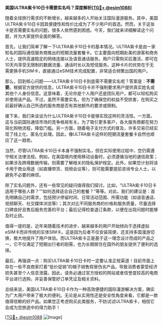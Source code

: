 **美国ULTRA紫卡10日卡需要实名吗？深度解析[[TG💪+ @esim1088](https://t.me/s/esim1088)]**

随着全球旅行需求的不断增长，越来越多的人开始关注国际漫游服务。其中，美国ULTRA紫卡10日卡因其便捷性和性价比成为了不少用户的首选。然而，关于这张卡是否需要实名的问题，很多人依然感到困惑。今天，我们就来详细解读这个问题，并为大家提供全面的解答。

首先，让我们简单了解一下ULTRA紫卡10日卡的基本情况。ULTRA紫卡是由一家知名的国际通信服务商推出的短期流量套餐卡。它主要面向短期赴美的游客和商务人士，提供高速稳定的网络连接以及语音通话服务。用户只需购买后激活，即可在10天内享受无限制的数据流量、通话时长以及短信服务。这种卡片的优势在于无需更换手机SIM卡，直接通过eSIM技术完成配置，非常适合频繁出国的用户。

那么，回到核心问题——ULTRA紫卡10日卡到底需不需要实名呢？答案是：**不需要**。根据官方提供的信息，ULTRA紫卡10日卡并不强制要求用户提供真实姓名或其他个人身份信息。这意味着，无论你是个人用户还是团队用户，都可以轻松购买并使用该产品。不过，虽然不需要实名，但为了确保您的权益不受损害，在购买之前最好确认自己所选的服务商是否有其他额外的要求或限制。

接下来，我们来谈谈为什么ULTRA紫卡10日卡能够实现这样的灵活性。一方面，这与当前国际通信市场的竞争格局有关。为了吸引更多客户，各大服务商都在努力简化购物流程，降低门槛。另一方面，随着电子支付方式的普及，许多交易已经实现了线上化、匿名化处理。因此，像ULTRA紫卡这样的短期流量套餐卡自然也顺应了这一趋势。

当然，尽管ULTRA紫卡10日卡本身不强制实名，但在实际使用过程中，您仍需遵守相关法律法规。例如，在美国境内使用移动设备时，必须遵循当地的通信政策；如果涉及跨境数据传输，则需要了解相关的隐私保护规定。此外，如果您计划将该卡用于商业用途（如直播带货、视频会议等），则可能需要提前咨询专业人士，以避免不必要的麻烦。

除了实名问题外，还有一些常见的疑问值得我们探讨。比如，“ULTRA紫卡10日卡适用于哪些人群？”“如何选择适合自己的套餐？”等等。对此，我们的建议是：首先明确自己的需求，包括预计停留时间、日常活动范围、所需功能（如语音通话、视频聊天、社交媒体浏览等）；其次对比不同服务商的价格和服务质量，尽量选择口碑良好且售后服务完善的平台；最后记得检查退订条款，以便在出现问题时能够及时止损。

值得一提的是，近年来随着技术的进步，越来越多的用户开始倾向于选择虚拟eSIM卡而非传统的实体SIM卡。这是因为后者不仅安装简便，还支持多国漫游切换，极大地提升了用户体验。而ULTRA紫卡正是基于这一理念设计而成的产品之一，它不仅满足了短期出行者的刚需，也为长期居住在国外的朋友提供了便利的选择。

最后，再强调一点：购买ULTRA紫卡10日卡时一定要认准正规渠道！目前市面上存在一些不良商家打着“低价促销”的幌子销售假冒伪劣产品，导致消费者蒙受经济损失甚至个人信息泄露。因此，请务必通过官方授权的网站或者信誉度较高的电商平台进行选购，并妥善保管好订单凭证及相关资料。

总结来说，美国ULTRA紫卡10日卡作为一种高效便捷的国际漫游解决方案，确实为广大用户带来了极大的便利。无论是从实用性还是安全性角度来看，它都是一款值得信赖的好产品。如果您正考虑购买此类服务，不妨试试ULTRA紫卡，相信它会成为您旅途中的得力助手！

[[TG💪+ @esim1088](https://t.me/s/esim1088) ![Image](https://i.postimg.cc/4NQfJmqS/Snipaste-2025-05-13-00-14-12.png)]